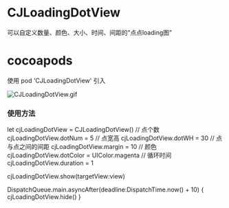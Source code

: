 # CJLoadingDotView
可以自定义数量、颜色、大小、时间、间距的“点点loading图”

# cocoapods 
使用 pod 'CJLoadingDotView' 引入

![CJLoadingDotView.gif](http://upload-images.jianshu.io/upload_images/1825076-3d0ae92a379cc151.gif?imageMogr2/auto-orient/strip)

### 使用方法
let cjLoadingDotView = CJLoadingDotView()
// 点个数
cjLoadingDotView.dotNum = 5
// 点宽高
cjLoadingDotView.dotWH = 30
// 点与点之间的间距
cjLoadingDotView.margin = 10
// 颜色
cjLoadingDotView.dotColor = UIColor.magenta
// 循环时间
cjLoadingDotView.duration = 1

cjLoadingDotView.show(targetView:view)

DispatchQueue.main.asyncAfter(deadline:DispatchTime.now() + 10) {
    cjLoadingDotView.hide()
}

